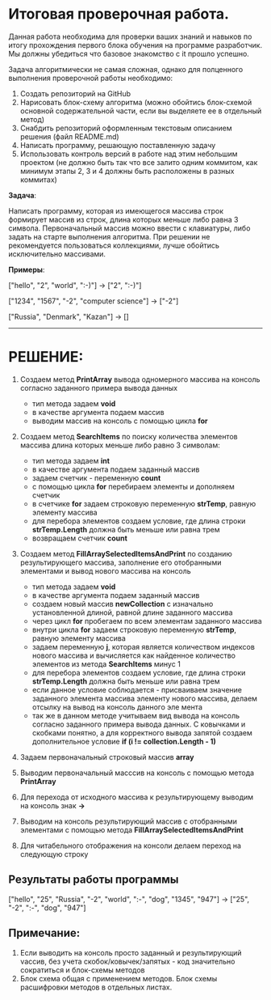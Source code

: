 # Итоговая проверочная работа.

Данная работа необходима для проверки ваших знаний и навыков по итогу прохождения первого блока обучения на программе разработчик. Мы должны убедиться что базовое знакомство с it прошло успешно.

Задача алгоритмически не самая сложная, однако для полценного выполнения проверочной работы необходимо:
1. Создать репозиторий на GitHub
2. Нарисовать блок-схему алгоритма (можно обойтись блок-схемой основной содержательной части, если вы выделяете ее в отдельный метод)
3. Снабдить репозиторий оформленным текстовым описанием решения (файл README.md)
4. Написать программу, решающую поставленную задачу
5. Использовать контроль версий в работе над этим небольшим проектом (не должно быть так что все залито одним коммитом, как минимум этапы 2, 3 и 4 должны быть расположены в разных коммитах)

**Задача**: 

Написать программу, которая из имеющегося массива строк формирует массив из строк, длина которых меньше либо равна 3 символа. Первоначальный массив можно ввести с клавиатуры, либо задать на старте выполнения алгоритма. При решении не рекомендуется пользоваться коллекциями, лучше обойтись исключительно массивами.

**Примеры**:

["hello", "2", "world", ":-)"] -> ["2", ":-)"]

["1234", "1567", "-2", "computer science"] -> ["-2"]

["Russia", "Denmark", "Kazan"] -> []

---

# РЕШЕНИЕ:
1. Создаем метод **PrintArray** вывода одномерного массива на консоль согласно заданного примера вывода данных
	+ тип метода задаем **void**
	+ в качестве аргумента подаем массив
	+ выводим массив на консоль с помощью цикла **for**

2. Создаем метод **SearchItems** по поиску количества элементов массива длина которых меньше либо равно 3 символам:
	+ тип метода задаем **int**
	+ в качестве аргумента подаем заданный массив
	+ задаем счетчик - переменную **count**
	+ с помощью цикла **for** перебираем элементы и дополняем счетчик 
	+ в счетчике **for** задаем строковую переменную **strTemp**, равную элементу массива
	+ для перебора элементов создаем условие, где длина строки **strTemp.Length** должна быть меньше или равна трем
	+ возвращаем счетчик **count**

3. Создаем метод **FillArraySelectedItemsAndPrint** по созданию результирующего массива, заполнение его отобранными элементами и вывод нового массива на консоль
	+ тип метода задаем **void**
	+ в качестве аргумента подаем заданный массив
	+ создаем новый массив **newCollection** с изначально установленной длиной, равной длине заданного массива
	+ через цикл **for** пробегаем по всем элементам заданного массива 
	+ внутри цикла **for** задаем строковую переменную **strTemp**, равную элементу массива 
	+ задаем переменную **j**, которая является количеством индексов нового массива и вычисляется как найденное количество элементов из метода **SearchItems** минус 1 
	+ для перебора элементов создаем условие, где длина строки **strTemp.Length** должна быть меньше или равна трем
	+ если данное условие соблюдается - присваиваем значение заданного элемента массива  элементу нового массива, делаем отсылку на вывод на консоль данного эле мента
	+ так же в данном методе учитываем вид вывода на консоль согласно заданного примера вывода данных. С ковычками и скобками понятно, а для корректного вывода запятой создаем дополнительное условие **if (i != collection.Length - 1)**

4. Задаем первоначальный строковый массив **array** 
5. Выводим первоначальный масссив на консоль с помощью метода **PrintArray** 
6. Для перехода от исходного массива к результирующему выводим на консоль знак **->**
7. Выводим на консоль результирующий массив с отобранными элементами с помощью метода **FillArraySelectedItemsAndPrint**
8. Для читабельного отображения на консоли делаем переход на следующую строку

## Результаты работы программы

["hello", "25", "Russia", "-2", "world", ":-", "dog", "1345", "947"]  ->  ["25", "-2", ":-", "dog", "947"]

## Примечание: 
1. Если выводить на консоль просто заданный  и результирующий vассив, без учета скобок/ковычек/запятых - код значительно сократиться и блок-схемы методов
2. Блок схема общая с применением методов. Блок схемы расшифровки методов в отдельных листах.

